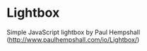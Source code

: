 # Lightbox

Simple JavaScript lightbox by Paul Hempshall (http://www.paulhempshall.com/io/Lightbox/)